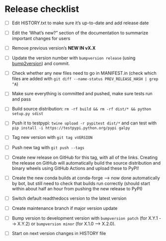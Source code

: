 # Release checklist

- [ ] Edit HISTORY.txt to make sure it’s up-to-date and add release date

- [ ] Edit the ‘What’s new?” section of the documentation to summarize important changes for users

- [ ] Remove previous version’s **NEW IN vX.X**

- [ ] Update the version number with ``bumpversion release`` (using [bump2version](https://github.com/c4urself/bump2version)) and commit.

- [ ] Check whether any new files need to go in MANIFEST.in (check which files are added with ``git diff --name-status PREV_RELEASE_HASH | grep ^A``)

- [ ] Make sure everything is committed and pushed, make sure tests run and pass

- [ ] Build source distribution: ``rm -rf build && rm -rf dist/* && python setup.py sdist``

- [ ] Push it to testpypi: ``twine upload -r pypitest dist/*`` and can test with ``pip install -i https://testpypi.python.org/pypi galpy``

- [ ] Tag new version with ``git tag vVERSION``

- [ ] Push new tag with ``git push --tags``

- [ ] Create new release on GitHub for this tag, with all of the links. Creating the release on GitHub will automatically build the source distribution and binary wheels using GitHub Actions and upload these to PyPI!

- [ ] Create the new conda builds at conda-forge —> now done automatically by bot, but still need to check that builds run correctly (should start within about half an hour from pushing the new release to PyPI)

- [ ] Switch default readthedocs version to the latest version

- [ ] Create maintenance branch if major version update

- [ ] Bump version to development version with ``bumpversion patch`` (for X.Y.1 --> X.Y.2) or ``bumpversion minor`` (for X.1.0 --> X.2.0).

- [ ] Start on next version changes in HISTORY file
